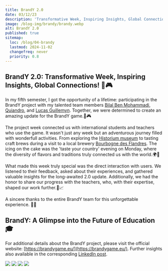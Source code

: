```yaml
---
title: BrandY 2.0
date: 03/12/23
description: 'Transformative Week, Inspiring Insights, Global Connections!'
image: /blog-img/brandy/brandy.webp
alt: BrandY 2.0
published: true
sitemap:
  loc: /blog/04-brandy
  lastmod: 2024-11-02
  changefreq: never
  priority: 0.8
---
```


## BrandY 2.0: Transformative Week, Inspiring Insights, Global Connections! 🚀🎮

In my fifth semester, I got the opportunity of a lifetime: participating in the BrandY project with my talented team members [Bilal Ben Mohammadi](https://www.linkedin.com/in/bilal-ben-mohammadi/), [Quiandro](https://www.linkedin.com/in/quiandro-steenbeke-6896b8294/), and [Lucas Guillemyn](https://www.linkedin.com/in/lucas-guillemyn-280103g/). Together, we were determined to create an amazing update for the BrandY game.🚀🎮

The project week connected us with international students and teachers who use the game. It wasn't just any week but an adventurous journey filled with wonderfull activities. From exploring the [Historium museum](https://www.historium.be/nl/ontdek-historium) to tasting craft brews during a visit to a local brewery [Bourbogne des Flandres](https://www.bourgognedesflandres.be/). The icing on the cake was the 'taste your country' evening on Monday, where the diversity of flavors and traditions truly connected us with the world.🌍🍻

What made this week truly special was the direct interaction with users. We listened to their feedback, asked about their experiences, and gathered valuable insights for the long-awaited 2.0 update. Additionally, we had the honor to share our progress with the teachers, who, with their expertise, shaped our work further.🤝📈

A sincere thanks to the entire BrandY team for this unforgettable experience. 🙏🌟

## BrandY: A Glimpse into the Future of Education 🎓

For additional details about the BrandY project, please visit the official website: [https://brandygame.eu/](https://brandygame.eu/). Further insights also available in the corresponding [LinkedIn post](https://www.linkedin.com/posts/lieven-theys-73167216_howestinternational-howestbedrijfsmanagement-activity-7136776958054428674-11XH?utm_source=share&utm_medium=member_desktop).

<img src="/img/brandy3.webp"/>
<img src="/img/brandy4.webp"/>
<img src="/img/brandy2.webp"/>
<img src="/img/brandy5.webp"/>
